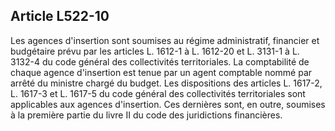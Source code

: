 ## Article L522-10

Les agences d'insertion sont soumises au régime administratif, financier et budgétaire prévu par les
articles L. 1612-1 à L. 1612-20 et L. 3131-1 à L. 3132-4 du code général des collectivités territoriales. La
comptabilité de chaque agence d'insertion est tenue par un agent comptable nommé par arrêté du ministre
chargé du budget. Les dispositions des articles L. 1617-2, L. 1617-3 et L. 1617-5 du code général des
collectivités territoriales sont applicables aux agences d'insertion. Ces dernières sont, en outre, soumises à la
première partie du livre II du code des juridictions financières.

